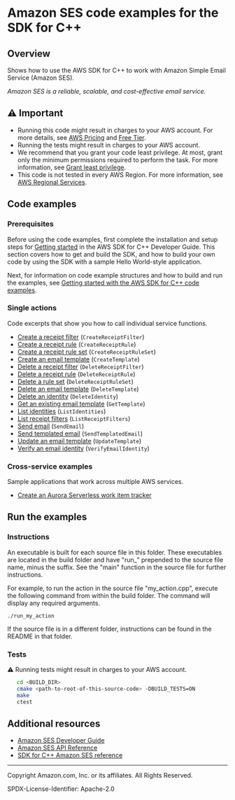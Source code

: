 # Amazon SES code examples for the SDK for C++

## Overview

Shows how to use the AWS SDK for C++ to work with Amazon Simple Email Service (Amazon SES).

<!--custom.overview.start-->
<!--custom.overview.end-->

_Amazon SES is a reliable, scalable, and cost-effective email service._

## ⚠ Important

* Running this code might result in charges to your AWS account. For more details, see [AWS Pricing](https://aws.amazon.com/pricing/) and [Free Tier](https://aws.amazon.com/free/).
* Running the tests might result in charges to your AWS account.
* We recommend that you grant your code least privilege. At most, grant only the minimum permissions required to perform the task. For more information, see [Grant least privilege](https://docs.aws.amazon.com/IAM/latest/UserGuide/best-practices.html#grant-least-privilege).
* This code is not tested in every AWS Region. For more information, see [AWS Regional Services](https://aws.amazon.com/about-aws/global-infrastructure/regional-product-services).

<!--custom.important.start-->
<!--custom.important.end-->

## Code examples

### Prerequisites



Before using the code examples, first complete the installation and setup steps
for [Getting started](https://docs.aws.amazon.com/sdk-for-cpp/v1/developer-guide/getting-started.html) in the AWS SDK for
C++ Developer Guide.
This section covers how to get and build the SDK, and how to build your own code by using the SDK with a
sample Hello World-style application.

Next, for information on code example structures and how to build and run the examples, see [Getting started with the AWS SDK for C++ code examples](https://docs.aws.amazon.com/sdk-for-cpp/v1/developer-guide/getting-started-code-examples.html).


<!--custom.prerequisites.start-->
<!--custom.prerequisites.end-->

### Single actions

Code excerpts that show you how to call individual service functions.

- [Create a receipt filter](create_receipt_filter.cpp#L24) (`CreateReceiptFilter`)
- [Create a receipt rule](create_receipt_rule.cpp#L25) (`CreateReceiptRule`)
- [Create a receipt rule set](create_receipt_rule_set.cpp#L21) (`CreateReceiptRuleSet`)
- [Create an email template](create_template.cpp#L22) (`CreateTemplate`)
- [Delete a receipt filter](delete_receipt_filter.cpp#L21) (`DeleteReceiptFilter`)
- [Delete a receipt rule](delete_receipt_rule.cpp#L21) (`DeleteReceiptRule`)
- [Delete a rule set](delete_receipt_rule_set.cpp#L21) (`DeleteReceiptRuleSet`)
- [Delete an email template](delete_template.cpp#L21) (`DeleteTemplate`)
- [Delete an identity](delete_identity.cpp#L21) (`DeleteIdentity`)
- [Get an existing email template](get_template.cpp#L22) (`GetTemplate`)
- [List identities](list_identities.cpp#L21) (`ListIdentities`)
- [List receipt filters](list_receipt_filters.cpp#L22) (`ListReceiptFilters`)
- [Send email](send_email.cpp#L26) (`SendEmail`)
- [Send templated email](send_templated_email.cpp#L23) (`SendTemplatedEmail`)
- [Update an email template](update_template.cpp#L22) (`UpdateTemplate`)
- [Verify an email identity](verify_email_identity.cpp#L21) (`VerifyEmailIdentity`)

### Cross-service examples

Sample applications that work across multiple AWS services.

- [Create an Aurora Serverless work item tracker](../../example_code/cross-service/serverless-aurora)


<!--custom.examples.start-->
<!--custom.examples.end-->

## Run the examples

### Instructions

An executable is built for each source file in this folder. These executables are located in the build folder and have
"run_" prepended to the source file name, minus the suffix. See the "main" function in the source file for further instructions.

For example, to run the action in the source file "my_action.cpp", execute the following command from within the build folder. The command
will display any required arguments.

```
./run_my_action
```

If the source file is in a different folder, instructions can be found in the README in that
folder.

<!--custom.instructions.start-->
<!--custom.instructions.end-->



### Tests

⚠ Running tests might result in charges to your AWS account.



```sh
   cd <BUILD_DIR>
   cmake <path-to-root-of-this-source-code> -DBUILD_TESTS=ON
   make
   ctest
```


<!--custom.tests.start-->
<!--custom.tests.end-->

## Additional resources

- [Amazon SES Developer Guide](https://docs.aws.amazon.com/ses/latest/dg/Welcome.html)
- [Amazon SES API Reference](https://docs.aws.amazon.com/ses/latest/APIReference/Welcome.html)
- [SDK for C++ Amazon SES reference](https://sdk.amazonaws.com/cpp/api/LATEST/aws-cpp-sdk-email/html/annotated.html)

<!--custom.resources.start-->
<!--custom.resources.end-->

---

Copyright Amazon.com, Inc. or its affiliates. All Rights Reserved.

SPDX-License-Identifier: Apache-2.0